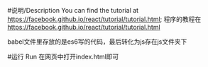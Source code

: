  #说明/Description
 You can find the tutorial at https://facebook.github.io/react/tutorial/tutorial.html;
 程序的教程在 https://facebook.github.io/react/tutorial/tutorial.html   

 babel文件里存放的是es6写的代码，最后转化为js存在js文件夹下

 #运行  Run
 在网页中打开index.html即可

 